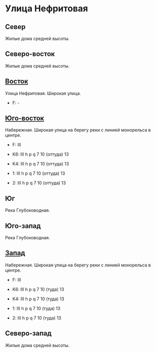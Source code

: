 # Улица Нефритовая

## Север

Жилые дома средней высоты.

## Северо-восток

Жилые дома средней высоты.

## [Восток](./10445095.md)

Улица Нефритовая.
Широкая улица.

* F:    -

## [Юго-восток](./10440100.md)

Набережная.
Широкая улица на берегу реки с линией монорельса в центре.

* F:    III

* K6:   III
        h   p   q
        7   10 (оттуда) 13
* K4:   III
        h   p   q
        7   10 (оттуда) 13
* 1:    III
        h   p   q
        7   10 (оттуда) 13
* 2:    III
        h   p   q
        7   10 (оттуда) 13

## Юг

Река Глубоководная.

## Юго-запад

Река Глубоководная.

## [Запад](./10420095.md)

Набережная.
Широкая улица на берегу реки с линией монорельса в центре.

* F:    III

* K6:   III
        h   p   q
        7   10 (туда)   13
* K4:   III
        h   p   q
        7   10 (туда)   13
* 1:    III
        h   p   q
        7   10 (туда)   13
* 2:    III
        h   p   q
        7   10 (туда)   13

## Северо-запад

Жилые дома средней высоты.
